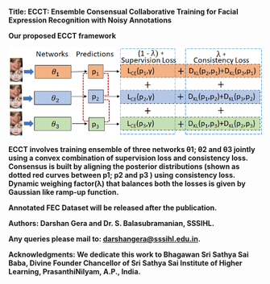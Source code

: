 <strong>Title: ECCT: Ensemble Consensual Collaborative Training for Facial Expression Recognition with Noisy Annotations</strong>

<strong> Our proposed ECCT framework<strong>
  
![Proposed framework](images/ECCT_framework.png)

ECCT involves training ensemble of three networks θ1; θ2 and θ3 jointly using a convex combination of supervision loss and consistency loss. Consensus is built by
aligning the posterior distributions (shown as dotted red curves between p1; p2 and p3 ) using consistency loss. Dynamic weighing factor(λ) that balances both the losses is given by Gaussian like ramp-up function.



Annotated FEC Dataset will be released after the publication.


Authors: Darshan Gera and Dr. S. Balasubramanian, SSSIHL.

Any queries please mail to: darshangera@sssihl.edu.in.

Acknowledgments: We dedicate this work to Bhagawan Sri Sathya Sai Baba, Divine Founder Chancellor of Sri Sathya Sai Institute of Higher Learning, PrasanthiNilyam, A.P., India.
